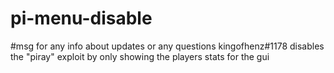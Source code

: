 # pi-menu-disable
#msg for any info about updates or any questions kingofhenz#1178
disables the "piray" exploit by only showing the players stats for the gui
